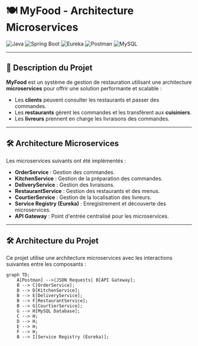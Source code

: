 # 🍽️ **MyFood - Architecture Microservices**

![Java](https://img.shields.io/badge/Java-ED8B00?style=for-the-badge&logo=java&logoColor=white)
![Spring Boot](https://img.shields.io/badge/Spring%20Boot-6DB33F?style=for-the-badge&logo=springboot&logoColor=white)
![Eureka](https://img.shields.io/badge/Eureka-0055A4?style=for-the-badge&logo=spring&logoColor=white)
![Postman](https://img.shields.io/badge/Postman-FF6C37?style=for-the-badge&logo=postman&logoColor=white)
![MySQL](https://img.shields.io/badge/MySQL-4479A1?style=for-the-badge&logo=mysql&logoColor=white)

---

## 🎯 **Description du Projet**
**MyFood** est un système de gestion de restauration utilisant une architecture **microservices** pour offrir une solution performante et scalable :
- Les **clients** peuvent consulter les restaurants et passer des commandes.
- Les **restaurants** gèrent les commandes et les transfèrent aux **cuisiniers**.
- Les **livreurs** prennent en charge les livraisons des commandes.

---

## 🛠️ **Architecture Microservices**

Les microservices suivants ont été implémentés :
- **OrderService** : Gestion des commandes.
- **KitchenService** : Gestion de la préparation des commandes.
- **DeliveryService** : Gestion des livraisons.
- **RestaurantService** : Gestion des restaurants et des menus.
- **CourtierService** : Gestion de la localisation des livreurs.
- **Service Registry (Eureka)** : Enregistrement et découverte des microservices.
- **API Gateway** : Point d'entrée centralisé pour les microservices.

---

## 🛠️ **Architecture du Projet**

Ce projet utilise une architecture microservices avec les interactions suivantes entre les composants :

```plaintext
graph TD;
    A[Postman] -->|JSON Requests| B[API Gateway];
    B --> C[OrderService];
    B --> D[KitchenService];
    B --> E[DeliveryService];
    B --> F[RestaurantService];
    B --> G[CourtierService];
    G --> H[MySQL Database];
    C --> H;
    D --> H;
    E --> H;
    F --> H;
    B --> I[Service Registry (Eureka)];
